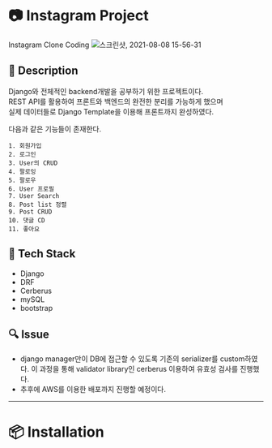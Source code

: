 # :camera: Instagram Project

Instagram Clone Coding
![스크린샷, 2021-08-08 15-56-31](https://user-images.githubusercontent.com/58512335/128623746-ba84fe94-fe9a-46dc-8039-09aca711429e.png)


## :page_facing_up: Description
Django와 전체적인 backend개발을 공부하기 위한 프로젝트이다.  
REST API를 활용하여 프론트와 백엔드의 완전한 분리를 가능하게 했으며  
실제 데이터들로 Django Template을 이용해 프론트까지 완성하였다.  


다음과 같은 기능들이 존재한다.
~~~
1. 회원가입
2. 로그인
3. User의 CRUD
4. 팔로잉
5. 팔로우
6. User 프로필
7. User Search
8. Post list 정렬
9. Post CRUD
10. 댓글 CD
11. 좋아요
~~~


## :nut_and_bolt: Tech Stack
* Django
* DRF
* Cerberus
* mySQL
* bootstrap


## :mag: Issue
*  django manager만이 DB에 접근할 수 있도록 기존의 serializer를 custom하였다. 이 과정을 통해 validator library인 cerberus 이용하여 유효성 검사를 진행했다.  
*  추후에 AWS를 이용한 배포까지 진행할 예정이다.

---


# :package: Installation



